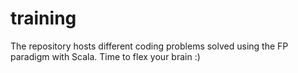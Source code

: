 # training
The repository hosts different coding problems solved using the FP paradigm with Scala.
Time to flex your brain :)
